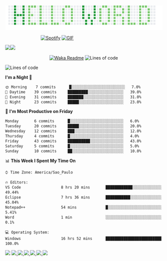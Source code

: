 <p><img align="justify" src="assets/hello_world.png" alt="img hello world"></p>

&nbsp;&nbsp;&nbsp;&nbsp;&nbsp;&nbsp;&nbsp;&nbsp;&nbsp;&nbsp;&nbsp;&nbsp;&nbsp;&nbsp;&nbsp;&nbsp;&nbsp;&nbsp;&nbsp;&nbsp;&nbsp;&nbsp;&nbsp;&nbsp;&nbsp;&nbsp;&nbsp;&nbsp;&nbsp;[![Spotify](https://novatorem-marcosbarker.vercel.app/api/spotify)](https://open.spotify.com/user/marcos_barker) [<img alt="GIF" height="130px" src="https://media.giphy.com/media/6iG7AvqmLXgTvay1dq/giphy.gif">](https://open.spotify.com/user/marcos_barker) 

<a href="https://linktr.ee/marcos_barker">
<img height="137px" src="https://readme-stats-marcosbarker.vercel.app/api?username=marcosbarker&hide_title=true&hide_border=true&show_icons=true&include_all_commits=false&count_private=true&line_height=21&text_color=000&icon_color=3AFC55&bg_color=0,c64dff,4dfcff,52fa5a&theme=graywhite" /><img height="137px" src="https://readme-stats-marcosbarker.vercel.app/api/top-langs/?username=marcosbarker&hide_title=true&hide_border=true&layout=compact&langs_count=7&exclude_repo=comp426,Redventures-Movie-Quotes&text_color=000&icon_color=fff&bg_color=0,52fa5a,ffc64d&theme=graywhite" />
</a></br>
<!--
![](https://komarev.com/ghpvc/?username=marcosbarker)
-->

&nbsp;&nbsp;&nbsp;&nbsp;&nbsp;&nbsp;&nbsp;&nbsp;&nbsp;&nbsp;&nbsp;&nbsp;&nbsp;&nbsp;&nbsp;&nbsp;&nbsp;&nbsp;&nbsp;&nbsp;&nbsp;&nbsp;&nbsp;&nbsp;&nbsp;&nbsp;&nbsp;&nbsp;&nbsp;&nbsp;&nbsp;&nbsp;&nbsp;&nbsp;&nbsp;&nbsp;[![Waka Readme](https://github.com/marcosbarker/marcosbarker/actions/workflows/waka-readme.yml/badge.svg?branch=master)](https://github.com/marcosbarker/marcosbarker/actions/workflows/waka-readme.yml)
![Lines of code](https://img.shields.io/badge/From%20Hello%20World%20I%27ve%20Written-67234%20lines%20of%20code-blue)

<!--START_SECTION:waka-->
![Lines of code](https://img.shields.io/badge/From%20Hello%20World%20I%27ve%20Written-67234%20lines%20of%20code-blue)

**I'm a Night 🦉** 

```text
🌞 Morning    7 commits      █░░░░░░░░░░░░░░░░░░░░░░░░   7.0% 
🌆 Daytime    39 commits     █████████░░░░░░░░░░░░░░░░   39.0% 
🌃 Evening    31 commits     ███████░░░░░░░░░░░░░░░░░░   31.0% 
🌙 Night      23 commits     █████░░░░░░░░░░░░░░░░░░░░   23.0%

```
📅 **I'm Most Productive on Friday** 

```text
Monday       6 commits      █░░░░░░░░░░░░░░░░░░░░░░░░   6.0% 
Tuesday      20 commits     █████░░░░░░░░░░░░░░░░░░░░   20.0% 
Wednesday    12 commits     ███░░░░░░░░░░░░░░░░░░░░░░   12.0% 
Thursday     4 commits      █░░░░░░░░░░░░░░░░░░░░░░░░   4.0% 
Friday       43 commits     ██████████░░░░░░░░░░░░░░░   43.0% 
Saturday     5 commits      █░░░░░░░░░░░░░░░░░░░░░░░░   5.0% 
Sunday       10 commits     ██░░░░░░░░░░░░░░░░░░░░░░░   10.0%

```


📊 **This Week I Spent My Time On** 

```text
⌚︎ Time Zone: America/Sao_Paulo

🔥 Editors: 
VS Code                  8 hrs 20 mins       ████████████░░░░░░░░░░░░░   49.44% 
Eclipse                  7 hrs 36 mins       ███████████░░░░░░░░░░░░░░   45.04% 
Notepad++                54 mins             █░░░░░░░░░░░░░░░░░░░░░░░░   5.41% 
Word                     1 min               ░░░░░░░░░░░░░░░░░░░░░░░░░   0.1%

💻 Operating System: 
Windows                  16 hrs 52 mins      █████████████████████████   100.0%

```


<!--END_SECTION:waka-->
<a>
  <img width="800px" src="https://activity-graph.herokuapp.com/graph?username=marcosbarker&bg_color=ffffff&color=000000&line=3AFC55&point=c64dff&area=true&hide_border=true" />
</a>
<a href="https://github.com/marcosbarker/alura.imersaoDev">
  <img height="140px" src="https://github-readme-stats.vercel.app/api/pin/?username=marcosbarker&repo=alura.imersaoDev&bg_color=0,3B93E6,4dfcff,3AFC55&theme=graywhite" />
</a>  
<a href="https://github.com/marcosbarker/alura.imersaoDados">  
  <img height="140px" src="https://github-readme-stats.vercel.app/api/pin/?username=marcosbarker&repo=alura.imersaoDados&bg_color=0,3AFC55,52fa5a,ffc64d&theme=graywhite" />
</a>
<a href="https://github.com/marcosbarker/serratec.residencia">
  <img href="140px" src="https://github-readme-stats.vercel.app/api/pin/?username=marcosbarker&repo=serratec.residencia&bg_color=0,3B93E6,4dfcff,4dfcff,4dfcff,3AFC55&theme=graywhite" />
</a>
<a href="https://github.com/marcosbarker/NLW4-rocketpay">  
  <img href="140px" src="https://github-readme-stats.vercel.app/api/pin/?username=marcosbarker&repo=NLW4-rocketpay&bg_color=0,52fa5a,ffc64d&theme=graywhite" />
</a>
<a href="https://github.com/marcosbarker/recreating.instagram.homepage">  
  <img href="140px" src="https://github-readme-stats.vercel.app/api/pin/?username=marcosbarker&repo=instagram.homepage&bg_color=3B93E6,3B93E6,4dfcff,52fa5a&theme=graywhite" />
</a>
<a href="https://github.com/marcosbarker/netflix-simple-copy">  
  <img href="140px" src="https://github-readme-stats.vercel.app/api/pin/?username=marcosbarker&repo=netflix-simple-copy&bg_color=0,52fa5a,ffc64d,ffc64d&theme=graywhite" />
</a>
<!--
#c64dff
#3AFC55
#52fa5a
#ffc64d
#3B93E6
#4dfcff
#ffffff
#9e4c98
#00e658
#df82f2
#000000
-->